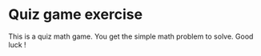 # Quiz game exercise

This is a quiz math game. You get the simple math problem to solve. Good luck !